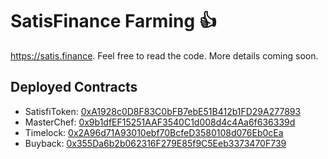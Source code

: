 # SatisFinance Farming 👍

https://satis.finance. Feel free to read the code. More details coming soon.

## Deployed Contracts

- SatisfiToken: [0xA1928c0D8F83C0bFB7ebE51B412b1FD29A277893](https://bscscan.com/address/0xA1928c0D8F83C0bFB7ebE51B412b1FD29A277893)
- MasterChef: [0x9b1dfEF15251AAF3540C1d008d4c4Aa6f636339d](https://bscscan.com/address/0x9b1dfEF15251AAF3540C1d008d4c4Aa6f636339d)
- Timelock: [0x2A96d71A93010ebf70BcfeD3580108d076Eb0cEa](https://bscscan.com/address/0x2A96d71A93010ebf70BcfeD3580108d076Eb0cEa)
- Buyback: [0x355Da6b2b062316F279E85f9C5Eeb3373470F739](https://bscscan.com/address/0x355Da6b2b062316F279E85f9C5Eeb3373470F739)
